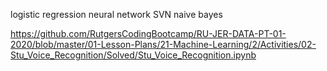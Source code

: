 logistic regression
neural network
SVN
naive bayes 

https://github.com/RutgersCodingBootcamp/RU-JER-DATA-PT-01-2020/blob/master/01-Lesson-Plans/21-Machine-Learning/2/Activities/02-Stu_Voice_Recognition/Solved/Stu_Voice_Recognition.ipynb


